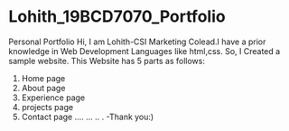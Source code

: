 # Lohith_19BCD7070_Portfolio
Personal Portfolio 
Hi,
I am Lohith-CSI Marketing Colead.I have a prior knowledge in Web Development Languages like html,css.
So, I Created a sample website.
This Website has 5 parts as follows:
1) Home page
2) About page
3) Experience page
4) projects page
5) Contact page
....
...
..
.
                -Thank you:)

    
